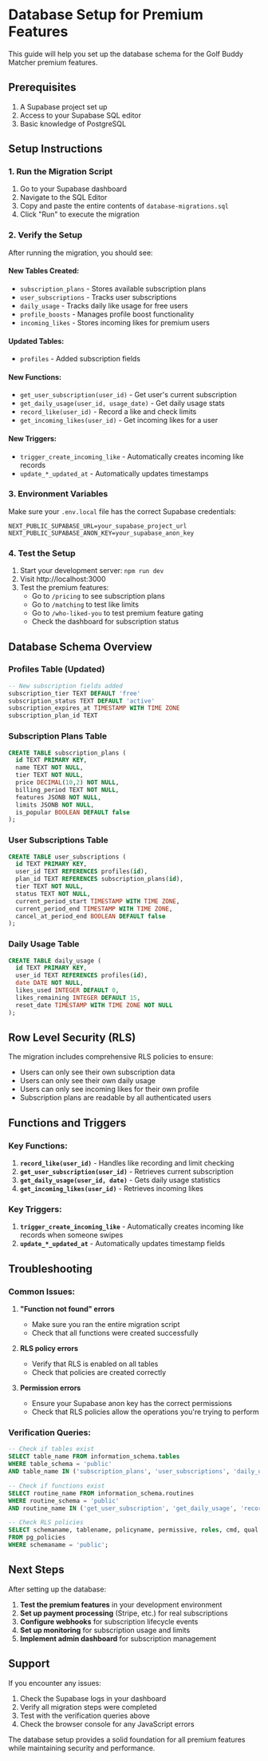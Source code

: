 # Database Setup for Premium Features

This guide will help you set up the database schema for the Golf Buddy Matcher premium features.

## Prerequisites

1. A Supabase project set up
2. Access to your Supabase SQL editor
3. Basic knowledge of PostgreSQL

## Setup Instructions

### 1. Run the Migration Script

1. Go to your Supabase dashboard
2. Navigate to the SQL Editor
3. Copy and paste the entire contents of `database-migrations.sql`
4. Click "Run" to execute the migration

### 2. Verify the Setup

After running the migration, you should see:

#### New Tables Created:
- `subscription_plans` - Stores available subscription plans
- `user_subscriptions` - Tracks user subscriptions
- `daily_usage` - Tracks daily like usage for free users
- `profile_boosts` - Manages profile boost functionality
- `incoming_likes` - Stores incoming likes for premium users

#### Updated Tables:
- `profiles` - Added subscription fields

#### New Functions:
- `get_user_subscription(user_id)` - Get user's current subscription
- `get_daily_usage(user_id, usage_date)` - Get daily usage stats
- `record_like(user_id)` - Record a like and check limits
- `get_incoming_likes(user_id)` - Get incoming likes for a user

#### New Triggers:
- `trigger_create_incoming_like` - Automatically creates incoming like records
- `update_*_updated_at` - Automatically updates timestamps

### 3. Environment Variables

Make sure your `.env.local` file has the correct Supabase credentials:

```env
NEXT_PUBLIC_SUPABASE_URL=your_supabase_project_url
NEXT_PUBLIC_SUPABASE_ANON_KEY=your_supabase_anon_key
```

### 4. Test the Setup

1. Start your development server: `npm run dev`
2. Visit http://localhost:3000
3. Test the premium features:
   - Go to `/pricing` to see subscription plans
   - Go to `/matching` to test like limits
   - Go to `/who-liked-you` to test premium feature gating
   - Check the dashboard for subscription status

## Database Schema Overview

### Profiles Table (Updated)
```sql
-- New subscription fields added
subscription_tier TEXT DEFAULT 'free'
subscription_status TEXT DEFAULT 'active'
subscription_expires_at TIMESTAMP WITH TIME ZONE
subscription_plan_id TEXT
```

### Subscription Plans Table
```sql
CREATE TABLE subscription_plans (
  id TEXT PRIMARY KEY,
  name TEXT NOT NULL,
  tier TEXT NOT NULL,
  price DECIMAL(10,2) NOT NULL,
  billing_period TEXT NOT NULL,
  features JSONB NOT NULL,
  limits JSONB NOT NULL,
  is_popular BOOLEAN DEFAULT false
);
```

### User Subscriptions Table
```sql
CREATE TABLE user_subscriptions (
  id TEXT PRIMARY KEY,
  user_id TEXT REFERENCES profiles(id),
  plan_id TEXT REFERENCES subscription_plans(id),
  tier TEXT NOT NULL,
  status TEXT NOT NULL,
  current_period_start TIMESTAMP WITH TIME ZONE,
  current_period_end TIMESTAMP WITH TIME ZONE,
  cancel_at_period_end BOOLEAN DEFAULT false
);
```

### Daily Usage Table
```sql
CREATE TABLE daily_usage (
  id TEXT PRIMARY KEY,
  user_id TEXT REFERENCES profiles(id),
  date DATE NOT NULL,
  likes_used INTEGER DEFAULT 0,
  likes_remaining INTEGER DEFAULT 15,
  reset_date TIMESTAMP WITH TIME ZONE NOT NULL
);
```

## Row Level Security (RLS)

The migration includes comprehensive RLS policies to ensure:

- Users can only see their own subscription data
- Users can only see their own daily usage
- Users can only see incoming likes for their own profile
- Subscription plans are readable by all authenticated users

## Functions and Triggers

### Key Functions:
1. **`record_like(user_id)`** - Handles like recording and limit checking
2. **`get_user_subscription(user_id)`** - Retrieves current subscription
3. **`get_daily_usage(user_id, date)`** - Gets daily usage statistics
4. **`get_incoming_likes(user_id)`** - Retrieves incoming likes

### Key Triggers:
1. **`trigger_create_incoming_like`** - Automatically creates incoming like records when someone swipes
2. **`update_*_updated_at`** - Automatically updates timestamp fields

## Troubleshooting

### Common Issues:

1. **"Function not found" errors**
   - Make sure you ran the entire migration script
   - Check that all functions were created successfully

2. **RLS policy errors**
   - Verify that RLS is enabled on all tables
   - Check that policies are created correctly

3. **Permission errors**
   - Ensure your Supabase anon key has the correct permissions
   - Check that RLS policies allow the operations you're trying to perform

### Verification Queries:

```sql
-- Check if tables exist
SELECT table_name FROM information_schema.tables 
WHERE table_schema = 'public' 
AND table_name IN ('subscription_plans', 'user_subscriptions', 'daily_usage', 'profile_boosts', 'incoming_likes');

-- Check if functions exist
SELECT routine_name FROM information_schema.routines 
WHERE routine_schema = 'public' 
AND routine_name IN ('get_user_subscription', 'get_daily_usage', 'record_like', 'get_incoming_likes');

-- Check RLS policies
SELECT schemaname, tablename, policyname, permissive, roles, cmd, qual 
FROM pg_policies 
WHERE schemaname = 'public';
```

## Next Steps

After setting up the database:

1. **Test the premium features** in your development environment
2. **Set up payment processing** (Stripe, etc.) for real subscriptions
3. **Configure webhooks** for subscription lifecycle events
4. **Set up monitoring** for subscription usage and limits
5. **Implement admin dashboard** for subscription management

## Support

If you encounter any issues:

1. Check the Supabase logs in your dashboard
2. Verify all migration steps were completed
3. Test with the verification queries above
4. Check the browser console for any JavaScript errors

The database setup provides a solid foundation for all premium features while maintaining security and performance. 